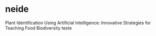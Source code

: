 # neide
Plant Identification Using Artificial Intelligence: Innovative Strategies for Teaching Food Biodiversity
teste